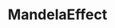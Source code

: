 ---
title: MandelaEffect
crosslinks:
- youtubefactsbot
- youtubot
- Retconned
- Glitch_in_the_Matrix
- DimensionalJumping
- u_imguralbumbot
- TopMindsOfReddit
- Mandela_Effect
- mildlyinteresting
- Shazaam
- conspiracy
- mandelajerk
- autourbanbot
- MESociety
- xkcd
- mandelaeffects
- 8vzo5e
- tipofmytongue
- GlitchInTheMatrix
- SubredditDrama
---